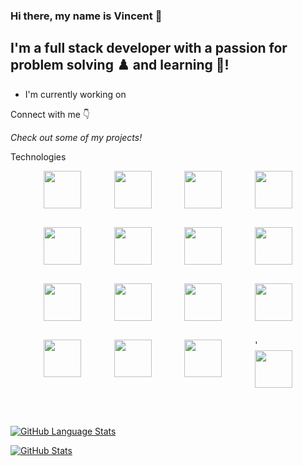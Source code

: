 ### Hi there, my name is Vincent 👋

## I'm a full stack developer with a passion for problem solving ♟️ and learning 📖!

- I'm currently working on 

Connect with me 👇



<em>Check out some of my projects!</em>

Technologies
<div style="display: flex; justify-content: space-evenly;">
  <div style="display: flex; flex-direction: column;">
    <img style="width: 60px; padding-bottom: 30px;" src="https://cdn.jsdelivr.net/gh/devicons/devicon/icons/html5/html5-plain-wordmark.svg" />
    <img style="width: 60px; padding-bottom: 30px;" src="https://cdn.jsdelivr.net/gh/devicons/devicon/icons/css3/css3-plain-wordmark.svg" />
    <img style="width: 60px; padding-bottom: 30px;" src="https://cdn.jsdelivr.net/gh/devicons/devicon/icons/javascript/javascript-plain.svg" />
    <img style="width: 60px; padding-bottom: 30px;" src="https://cdn.jsdelivr.net/gh/devicons/devicon/icons/ruby/ruby-plain-wordmark.svg" />
  </div>
                          
  <div style="display: flex; flex-direction: column;">
    <img style="width: 60px; padding-bottom: 30px;" src="https://cdn.jsdelivr.net/gh/devicons/devicon/icons/mongodb/mongodb-plain-wordmark.svg" />
    <img style="width: 60px; padding-bottom: 30px;" src="https://cdn.jsdelivr.net/gh/devicons/devicon/icons/mysql/mysql-plain-wordmark.svg" />
    <img style="width: 60px; padding-bottom: 30px;" src="https://cdn.jsdelivr.net/gh/devicons/devicon/icons/postgresql/postgresql-plain-wordmark.svg" />
    <img style="width: 60px; padding-bottom: 30px;" src="https://cdn.jsdelivr.net/gh/devicons/devicon/icons/rails/rails-plain-wordmark.svg" />
  </div>

  <div style="display: flex; flex-direction: column;">
    <img style="width: 60px; padding-bottom: 30px;" src="https://cdn.jsdelivr.net/gh/devicons/devicon/icons/heroku/heroku-plain-wordmark.svg" />
    <img style="width: 60px; padding-bottom: 30px;" src="https://cdn.jsdelivr.net/gh/devicons/devicon/icons/npm/npm-original-wordmark.svg" />
    <img style="width: 60px; padding-bottom: 30px;"  src="https://cdn.jsdelivr.net/gh/devicons/devicon/icons/express/express-original.svg" />
    <img style="width: 60px; padding-bottom: 30px;" src="https://cdn.jsdelivr.net/gh/devicons/devicon/icons/nodejs/nodejs-plain-wordmark.svg" />
  </div>

  <div style="display: flex; flex-direction: column;">
    <img style="width: 60px; padding-bottom: 30px;" src="https://cdn.jsdelivr.net/gh/devicons/devicon/icons/webpack/webpack-plain-wordmark.svg" />
    <img style="width: 60px; padding-bottom: 30px;" src="https://cdn.jsdelivr.net/gh/devicons/devicon/icons/react/react-original-wordmark.svg" />
    <img style="width: 60px; padding-bottom: 30px;" src="https://cdn.jsdelivr.net/gh/devicons/devicon/icons/redux/redux-original.svg" />'
    <img style="width: 60px; padding-bottom: 30px;" src="https://cdn.jsdelivr.net/gh/devicons/devicon/icons/amazonwebservices/amazonwebservices-plain-wordmark.svg" />
  </div>
</div>

</br>

[![GitHub Language Stats](https://github-readme-stats.vercel.app/api/top-langs/?username=imvincenth&langs_count=5&theme=dracula)]()




[![GitHub Stats](https://github-readme-stats.vercel.app/api/?username=imvincenth&count_private=true&theme=dracula&showicons=true)]()
